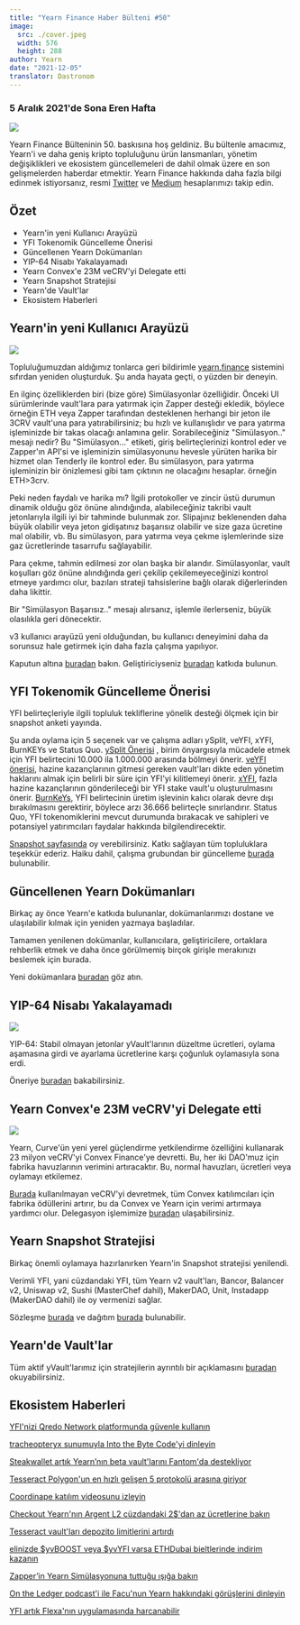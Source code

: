 ```yaml
---
title: "Yearn Finance Haber Bülteni #50"
image:
  src: ./cover.jpeg
  width: 576
  height: 288
author: Yearn
date: "2021-12-05"
translator: Dastronom
---
```


### 5 Aralık 2021'de Sona Eren Hafta

![](./cover.jpeg?w=576&h=288)

Yearn Finance Bülteninin 50. baskısına hoş geldiniz. Bu bültenle amacımız, Yearn'i ve daha geniş kripto topluluğunu ürün lansmanları, yönetim değişiklikleri ve ekosistem güncellemeleri de dahil olmak üzere en son gelişmelerden haberdar etmektir. Yearn Finance hakkında daha fazla bilgi edinmek istiyorsanız, resmi [Twitter](https://twitter.com/iearnfinance) ve [Medium](https://medium.com/iearn) hesaplarımızı takip edin.

## Özet

- Yearn'in yeni Kullanıcı Arayüzü
- YFI Tokenomik Güncelleme Önerisi
- Güncellenen Yearn Dokümanları
- YIP-64 Nisabı Yakalayamadı
- Yearn Convex'e 23M veCRV'yi Delegate etti
- Yearn Snapshot Stratejisi
- Yearn'de Vault'lar
- Ekosistem Haberleri

## Yearn'in yeni Kullanıcı Arayüzü

![](./image2.jpg?w=512&h=512)

Topluluğumuzdan aldığımız tonlarca geri bildirimle [yearn.finance](https://yearn.finance/) sistemini sıfırdan yeniden oluşturduk. Şu anda hayata geçti, o yüzden bir deneyin.

En ilginç özelliklerden biri (bize göre) Simülasyonlar özelliğidir. Önceki UI sürümlerinde vault'lara para yatırmak için Zapper desteği ekledik, böylece örneğin ETH veya Zapper tarafından desteklenen herhangi bir jeton ile 3CRV vault'una para yatırabilirsiniz; bu hızlı ve kullanışlıdır ve para yatırma işleminizde bir takas olacağı anlamına gelir. Sorabileceğiniz "Simülasyon.." mesajı nedir? Bu "Simülasyon..." etiketi, giriş belirteçlerinizi kontrol eder ve Zapper'ın API'si ve işleminizin simülasyonunu hevesle yürüten harika bir hizmet olan Tenderly ile kontrol eder. Bu simülasyon, para yatırma işleminizin bir önizlemesi gibi tam çıktının ne olacağını hesaplar. örneğin ETH>3crv.

Peki neden faydalı ve harika mı? İlgili protokoller ve zincir üstü durumun dinamik olduğu göz önüne alındığında, alabileceğiniz takribi vault jetonlarıyla ilgili iyi bir tahminde bulunmak zor. Slipajınız beklenenden daha büyük olabilir veya jeton gidişatınız başarısız olabilir ve size gaza ücretine mal olabilir, vb. Bu simülasyon, para yatırma veya çekme işlemlerinde size gaz ücretlerinde tasarrufu sağlayabilir.

Para çekme, tahmin edilmesi zor olan başka bir alandır. Simülasyonlar, vault koşulları göz önüne alındığında geri çekilip çekilemeyeceğinizi kontrol etmeye yardımcı olur, bazıları strateji tahsislerine bağlı olarak diğerlerinden daha likittir.

Bir "Simülasyon Başarısız.." mesajı alırsanız, işlemle ilerlerseniz, büyük olasılıkla geri dönecektir.

v3 kullanıcı arayüzü yeni olduğundan, bu kullanıcı deneyimini daha da sorunsuz hale getirmek için daha fazla çalışma yapılıyor.

Kaputun altına [buradan](https://medium.com/iearn/yearn-ui-v3-0-a194355bdb1f) bakın. Geliştiriciyseniz [buradan](https://github.com/yearn/yearn-finance-v3) katkıda bulunun.

## YFI Tokenomik Güncelleme Önerisi

YFI belirteçleriyle ilgili topluluk tekliflerine yönelik desteği ölçmek için bir snapshot anketi yayında.

Şu anda oylama için 5 seçenek var ve çalışma adları ySplit, veYFI, xYFI, BurnKEYs ve Status Quo. [ySplit Önerisi](https://docs.google.com/document/d/1dAWTkS_ZsXNy7mKKjOFUjILSlLsLz9KhGfLrwVu0GUg/edit) , birim önyargısıyla mücadele etmek için YFI belirtecini 10.000 ila 1.000.000 arasında bölmeyi önerir. [veYFI önerisi](https://docs.google.com/document/d/1hoi-IVccOB6iUJYzuApVbyjbQBx8-M0UuzZosb9wlWM/edit), hazine kazançlarının gitmesi gereken vault'ları dikte eden yönetim haklarını almak için belirli bir süre için YFI'yi kilitlemeyi önerir. [xYFI](https://docs.google.com/document/d/1ev16BXu3bDC8zMSBvHmxMWIeD82ptZck6SJAO5frV5g/edit), fazla hazine kazançlarının gönderileceği bir YFI stake vault'u oluşturulmasını önerir. [BurnKeYs](https://docs.google.com/document/d/1BqmRsfdfCIaCtNZULdhKqUJzpKdaHE1XOGQlVp2nuSc/edit), YFI belirtecinin üretim işlevinin kalıcı olarak devre dışı bırakılmasını gerektirir, böylece arzı 36.666 belirteçle sınırlandırır. Status Quo, YFI tokenomiklerini mevcut durumunda bırakacak ve sahipleri ve potansiyel yatırımcıları faydalar hakkında bilgilendirecektir.

[Snapshot sayfasında](https://yearn.snapshot.page/#/proposal/0x783cb3d57dd59b2827f6a42967375f06504cc947ebaa3c0e495c7b29ffd47aea) oy verebilirsiniz. Katkı sağlayan tüm topluluklara teşekkür ederiz. Haiku dahil, çalışma grubundan bir güncelleme [burada](https://docs.google.com/document/d/1-YEfXqXgTm-qzhPRUKs5allfX1XqYUOYwr_49FApnLU/edit) bulunabilir.

## Güncellenen Yearn Dokümanları

Birkaç ay önce Yearn'e katkıda bulunanlar, dokümanlarımızı dostane ve ulaşılabilir kılmak için yeniden yazmaya başladılar.

Tamamen yenilenen dokümanlar, kullanıcılara, geliştiricilere, ortaklara rehberlik etmek ve daha önce görülmemiş birçok girişle merakınızı beslemek için burada.

Yeni dokümanlara [buradan](https://docs.yearn.finance/) göz atın.

## YIP-64 Nisabı Yakalayamadı

![](./image3.jpg?w=1100&h=759)

YIP-64: Stabil olmayan jetonlar yVault'larının düzeltme ücretleri, oylama aşamasına girdi ve ayarlama ücretlerine karşı çoğunluk oylamasıyla sona erdi.

Öneriye [buradan](https://snapshot.org/#/ybaby.eth/proposal/0xfe7296601d199b89a8aa53f95d6243ef935d736bea2f13109979d8d5098017d2) bakabilirsiniz.

## Yearn Convex'e 23M veCRV'yi Delegate etti

![](./image4.jpg?w=873&h=615)

Yearn, Curve'ün yeni yerel güçlendirme yetkilendirme özelliğini kullanarak 23 milyon veCRV'yi Convex Finance'ye devretti. Bu, her iki DAO'muz için fabrika havuzlarının verimini artıracaktır. Bu, normal havuzları, ücretleri veya oylamayı etkilemez.

[Burada](https://convex-boost-delegation.vercel.app/) kullanılmayan veCRV'yi devretmek, tüm Convex katılımcıları için fabrika ödüllerini artırır, bu da Convex ve Yearn için verimi artırmaya yardımcı olur. Delegasyon işlemimize [buradan](https://etherscan.io/tx/0x4734c879b23c678cb97ba90591e16a14f1f7a2e0a7d71bfa67d2e7bb5d718e5f) ulaşabilirsiniz.

## Yearn Snapshot Stratejisi

Birkaç önemli oylamaya hazırlanırken Yearn'in Snapshot stratejisi yenilendi.

Verimli YFI, yani cüzdandaki YFI, tüm Yearn v2 vault'ları, Bancor, Balancer v2, Uniswap v2, Sushi (MasterChef dahil), MakerDAO, Unit, Instadapp (MakerDAO dahil) ile oy vermenizi sağlar.

Sözleşme [burada](https://github.com/yearn/snapshot-strategy) ve dağıtım [burada](https://etherscan.io/address/0xA79e803FffE9DA37477ddaFD7C6F3dbDCa1C566C#code) bulunabilir.

## Yearn'de Vault'lar

Tüm aktif yVault'larımız için stratejilerin ayrıntılı bir açıklamasını [buradan](https://medium.com/yearn-state-of-the-vaults/the-vaults-at-yearn-9237905ffed3) okuyabilirsiniz.

## Ekosistem Haberleri

[YFI'nizi Qredo Network platformunda güvenle kullanın](https://twitter.com/QredoNetwork/status/1461031928564436994)

[tracheopteryx sunumuyla Into the Byte Code'yi dinleyin](https://twitter.com/benmercerdev/status/1464347991674863626?s=21)

[Steakwallet artık Yearn’nın beta vault'larını Fantom'da destekliyor](https://twitter.com/steakwallet/status/1463623834389602311?s=21)

[Tesseract Polygon'un en hızlı gelişen 5 protokolü arasına giriyor](https://twitter.com/marketducky/status/1461734313636945926?s=21)

[Coordinape katılım videosunu izleyin](https://twitter.com/coordinape/status/1460591450413015043?s=21)

[Checkout Yearn'nın Argent L2 cüzdandaki 2$'dan az ücretlerine bakın](https://twitter.com/argentHQ/status/1468934923264401419)

[Tesseract vault'ları depozito limitlerini artırdı](https://twitter.com/tesseract_fi/status/1468217220966801413)

[elinizde $yvBOOST veya $yvYFI varsa ETHDubai bieltlerinde indirim kazanın](https://twitter.com/ETHDubaiConf/status/1467068791456923648)

[Zapper’in Yearn Simülasyonuna tuttuğu ışığa bakın](https://twitter.com/zapper_fi/status/1466447565302517765)

[On the Ledger podcast'i ile Facu'nun Yearn hakkındaki görüşlerini dinleyin](https://twitter.com/Ledger/status/1465678701635506185)

[YFI artık Flexa'nın uygulamasında harcanabilir](https://twitter.com/FlexaHQ/status/1469092114038415364)
